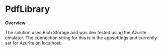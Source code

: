 
# PdfLibrary

**Overview**

The solution uses Blob Storage and was dev tested using the Azurite emulator.  The connection string for this is in the appsettings and currently set for Azurite on localhost. 
